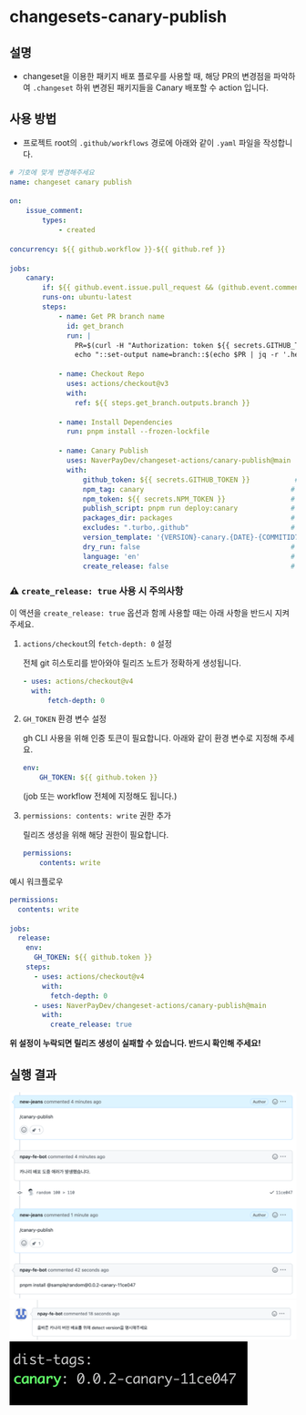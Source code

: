 # changesets-canary-publish

## 설명

- changeset을 이용한 패키지 배포 플로우를 사용할 때, 해당 PR의 변경점을 파악하여 `.changeset` 하위 변경된 패키지들을 Canary 배포할 수 action 입니다.

## 사용 방법

- 프로젝트 root의 `.github/workflows` 경로에 아래와 같이 `.yaml` 파일을 작성합니다.

```yaml
# 기호에 맞게 변경해주세요
name: changeset canary publish

on:
    issue_comment:
        types:
            - created

concurrency: ${{ github.workflow }}-${{ github.ref }}

jobs:
    canary:
        if: ${{ github.event.issue.pull_request && (github.event.comment.body == 'canary-publish' || github.event.comment.body == '/canary-publish')}}
        runs-on: ubuntu-latest
        steps:
            - name: Get PR branch name
              id: get_branch
              run: |
                PR=$(curl -H "Authorization: token ${{ secrets.GITHUB_TOKEN }}" ${{ github.event.issue.pull_request.url }})
                echo "::set-output name=branch::$(echo $PR | jq -r '.head.ref')"

            - name: Checkout Repo
              uses: actions/checkout@v3
              with:
                ref: ${{ steps.get_branch.outputs.branch }}

            - name: Install Dependencies
              run: pnpm install --frozen-lockfile

            - name: Canary Publish
              uses: NaverPayDev/changeset-actions/canary-publish@main
              with:
                  github_token: ${{ secrets.GITHUB_TOKEN }}           # (필수) GitHub API 인증 토큰. 필요시 사용자 PAT로 대체 가능
                  npm_tag: canary                                    # (선택) 배포에 사용할 npm 태그 (예: canary, beta 등)
                  npm_token: ${{ secrets.NPM_TOKEN }}                # (필수) npm publish를 위한 인증 토큰
                  publish_script: pnpm run deploy:canary             # (필수) Canary 배포를 실행할 스크립트 명령어
                  packages_dir: packages                             # (선택) 변경 감지에 사용할 패키지 디렉터리 (기본값: packages,share)
                  excludes: ".turbo,.github"                         # (선택) 변경 감지에서 제외할 파일/디렉터리 목록 (쉼표로 구분)
                  version_template: '{VERSION}-canary.{DATE}-{COMMITID7}' # (선택) Canary 버전명 템플릿
                  dry_run: false                                     # (선택) true면 실제 배포 없이 시뮬레이션만 수행
                  language: 'en'                                     # (선택) 메시지 언어 설정 (en, ko 등)
                  create_release: false                              # (선택) true면 Canary 배포 후 GitHub  Release 자동 생성
```

### ⚠️ `create_release: true` 사용 시 주의사항

이 액션을 `create_release: true` 옵션과 함께 사용할 때는 아래 사항을 반드시 지켜주세요.

1. `actions/checkout`의 `fetch-depth: 0` 설정

    전체 git 히스토리를 받아와야 릴리즈 노트가 정확하게 생성됩니다.

    ```yml
    - uses: actions/checkout@v4
      with:
          fetch-depth: 0
    ```

2. `GH_TOKEN` 환경 변수 설정

    gh CLI 사용을 위해 인증 토큰이 필요합니다. 아래와 같이 환경 변수로 지정해 주세요.

    ```yml
    env:
        GH_TOKEN: ${{ github.token }}
    ```

    (job 또는 workflow 전체에 지정해도 됩니다.)

3. `permissions: contents: write` 권한 추가

    릴리즈 생성을 위해 해당 권한이 필요합니다.

    ```yml
    permissions:
        contents: write
    ```

예시 워크플로우

```yml
permissions:
  contents: write

jobs:
  release:
    env:
      GH_TOKEN: ${{ github.token }}
    steps:
      - uses: actions/checkout@v4
        with:
          fetch-depth: 0
      - uses: NaverPayDev/changeset-actions/canary-publish@main
        with:
          create_release: true
```

**위 설정이 누락되면 릴리즈 생성이 실패할 수 있습니다. 반드시 확인해 주세요!**

## 실행 결과

![example](./src/assets/example.png)
![example2](./src/assets/example2.png)
![example3](./src/assets/example3.png)
